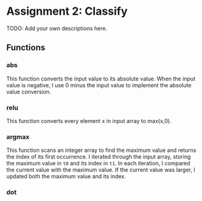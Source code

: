 # Assignment 2: Classify

TODO: Add your own descriptions here.

## Functions
### abs
This function converts the input value to its absolute value. When the input value is negative, I use 0 minus the input value to implement the absolute value conversion.
### relu
This function converts every element x in input array to max(x,0).
### argmax
This function scans an integer array to find the maximum value and returns the index of its first occurrence. I iterated through the input array, storing the maximum value in `t0` and its index in `t1`. In each iteration, I compared the current value with the maximum value. If the current value was larger, I updated both the maximum value and its index.
### dot





